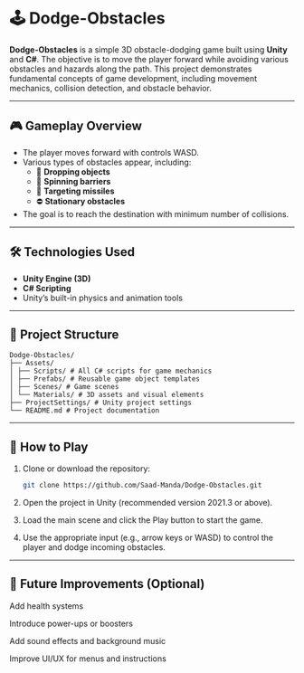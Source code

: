 # 🕹️ Dodge-Obstacles

**Dodge-Obstacles** is a simple 3D obstacle-dodging game built using **Unity** and **C#**. The objective is to move the player forward while avoiding various obstacles and hazards along the path. This project demonstrates fundamental concepts of game development, including movement mechanics, collision detection, and obstacle behavior.

---

## 🎮 Gameplay Overview

- The player moves forward with controls WASD.
- Various types of obstacles appear, including:
  - 🔻 **Dropping objects**
  - 🔄 **Spinning barriers**
  - 🎯 **Targeting missiles**
  - ⛔ **Stationary obstacles**
- The goal is to reach the destination with minimum number of collisions.

---

## 🛠️ Technologies Used

- **Unity Engine (3D)**  
- **C# Scripting**  
- Unity’s built-in physics and animation tools

---

## 📂 Project Structure
```
Dodge-Obstacles/
├── Assets/
│ ├── Scripts/ # All C# scripts for game mechanics
│ ├── Prefabs/ # Reusable game object templates
│ ├── Scenes/ # Game scenes
│ └── Materials/ # 3D assets and visual elements
├── ProjectSettings/ # Unity project settings
└── README.md # Project documentation
```


---

## 🚀 How to Play

1. Clone or download the repository:
   ```bash
   git clone https://github.com/Saad-Manda/Dodge-Obstacles.git

2. Open the project in Unity (recommended version 2021.3 or above).

3. Load the main scene and click the Play button to start the game.

4. Use the appropriate input (e.g., arrow keys or WASD) to control the player and dodge incoming obstacles.

---

## 📌 Future Improvements (Optional)
Add health systems

Introduce power-ups or boosters

Add sound effects and background music

Improve UI/UX for menus and instructions
